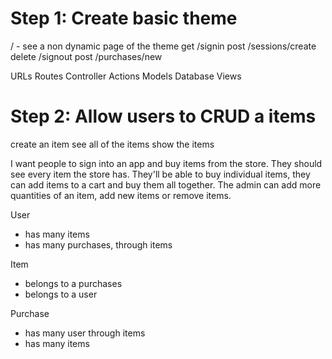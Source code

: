 # Step 1: Create basic theme

/ - see a non dynamic page of the theme
get /signin
post /sessions/create
delete /signout
post /purchases/new


URLs
Routes
Controller Actions
Models
Database
Views



# Step 2: Allow users to CRUD a items

create an item
see all of the items
show the items

I want people to sign into an app and buy items from the store. They should see every item the store has.
They'll be able to buy individual items, they can add items to a cart and buy them all together. The admin can add more quantities of an item, add new items or remove items.

User
  - has many items
  - has many purchases, through items

Item
  - belongs to a purchases
  - belongs to a user

Purchase
  - has many user through items
  - has many items
